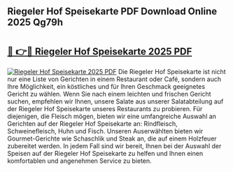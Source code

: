 ## Riegeler Hof Speisekarte PDF Download Online 2025 Qg79h

# <h2><a href="http://gc8g5b.nevu.top/?p=Riegeler+Hof+Speisekarte">🔗 👉🔴 Riegeler Hof Speisekarte 2025 PDF</a></h2>

[![Riegeler Hof Speisekarte 2025 PDF](https://i.imgur.com/dBaPXMq.png)](http://gc8g5b.nevu.top/?p=Riegeler+Hof+Speisekarte)
Die Riegeler Hof Speisekarte ist nicht nur eine Liste von Gerichten in einem Restaurant oder Café, sondern auch Ihre Möglichkeit, ein köstliches und für Ihren Geschmack geeignetes Gericht zu wählen. Wenn Sie nach einem leichten und frischen Gericht suchen, empfehlen wir Ihnen, unsere Salate aus unserer Salatabteilung auf der Riegeler Hof Speisekarte unseres Restaurants zu probieren. Für diejenigen, die Fleisch mögen, bieten wir eine umfangreiche Auswahl an Gerichten auf der Riegeler Hof Speisekarte an: Rindfleisch, Schweinefleisch, Huhn und Fisch. Unseren Auserwählten bieten wir Gourmet-Gerichte wie Schaschlik und Steak an, die auf einem Holzfeuer zubereitet werden. In jedem Fall sind wir bereit, Ihnen bei der Auswahl der Speisen auf der Riegeler Hof Speisekarte zu helfen und Ihnen einen komfortablen und angenehmen Service zu bieten.
